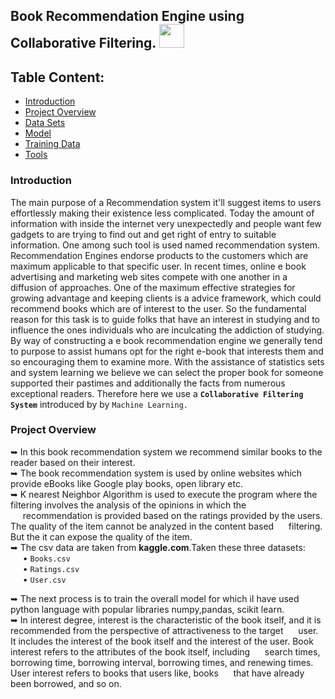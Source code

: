 ## Book Recommendation Engine using Collaborative Filtering. <img src="https://user-images.githubusercontent.com/125151906/224496762-9150fdb0-e860-4f11-b4da-27202fdb154d.png" width="40px;" height="38px;">


## Table Content:
- [Introduction](https://awesomeopensource.com/project/elangosundar/awesome-README-templates)
- [Project Overview](https://awesomeopensource.com/project/elangosundar/awesome-README-templates)
- [Data Sets](https://awesomeopensource.com/project/elangosundar/awesome-README-templates)
- [Model](https://awesomeopensource.com/project/elangosundar/awesome-README-templates)
- [Training Data](https://awesomeopensource.com/project/elangosundar/awesome-README-templates)
- [Tools](https://awesomeopensource.com/project/elangosundar/awesome-README-templates)

### Introduction 
The main purpose of a Recommendation system it'll suggest items to users effortlessly making their existence less complicated. Today the amount of information with inside the internet very unexpectedly and people want few gadgets to are trying to find out and get right of entry to suitable information. One among such tool is used named recommendation system. Recommendation Engines endorse products to the customers which are maximum applicable to that specific user. In recent times, online e book advertising and marketing web sites compete with one another in a diffusion of approaches. One of the maximum effective strategies for growing advantage and keeping clients is a advice framework, which could recommend books which are of interest to the user. So the fundamental reason for this task is to guide folks that have an interest in studying and to influence the ones individuals who are inculcating the addiction of studying. By way of constructing a e book recommendation engine we generally tend to purpose to assist humans opt for the right e-book that interests them and so encouraging them to examine more. With the assistance of statistics sets and system learning we believe we can select the proper book for someone supported their pastimes and additionally the facts from numerous exceptional readers. Therefore here we use a <code><b>Collaborative Filtering System</b></code> introduced by by <code>Machine Learning.</code>

### Project Overview
➥	In this book recommendation system we recommend similar books to the reader based on their interest.<br>
➥	The book recommendation system is used by online websites which provide eBooks like Google play books, open library etc.<br>
➥	K nearest Neighbor Algorithm is used to execute the program where the filtering involves the analysis of the opinions in which the &nbsp;&nbsp;&nbsp;&nbsp;&nbsp;recommendation is provided based on the ratings provided by the users. The quality of the item cannot be analyzed in the content based  &nbsp;&nbsp;&nbsp;&nbsp;&nbsp;filtering. But the it can expose the quality of the item.<br>
➥	The csv data are taken from <b>kaggle.com</b>.Taken these three datasets:<br>
       &nbsp;&nbsp;&nbsp;&nbsp;&nbsp;•  <code>Books.csv</code><br>&nbsp;&nbsp;&nbsp;&nbsp;&nbsp;•  <code>Ratings.csv</code><br>&nbsp;&nbsp;&nbsp;&nbsp;&nbsp;•  <code>User.csv</code>

➥ The next process is to train the overall model for which iI have used python language with popular libraries numpy,pandas, scikit learn.   
➥ In interest degree, interest is the characteristic of the book itself, and it is recommended from the perspective of attractiveness to the target &nbsp;&nbsp;&nbsp;&nbsp;&nbsp;user. It includes the interest of the book itself and the interest of the user. Book interest refers to the attributes of the book itself, including &nbsp;&nbsp;&nbsp;&nbsp;&nbsp;search times, borrowing time, borrowing interval, borrowing times, and renewing times. User interest refers to books that users like, books &nbsp;&nbsp;&nbsp;&nbsp;&nbsp;that have already been borrowed, and so on.

